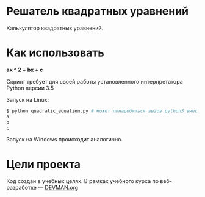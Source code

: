 # Решатель квадратных уравнений

Калькулятор квадратных уравнений.

# Как использовать

**ax ^ 2 + bx + c**

Скрипт требует для своей работы установленного интерпретатора Python версии 3.5

Запуск на Linux:

```bash
$ python quadratic_equation.py # может понадобиться вызов python3 вместо python, зависит от настроек операционной системы
a
b
c

```

Запуск на Windows происходит аналогично.

# Цели проекта

Код создан в учебных целях. В рамках учебного курса по веб-разработке ― [DEVMAN.org](https://devman.org)
